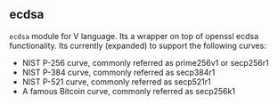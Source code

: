 ## ecdsa

`ecdsa` module for V language. Its a wrapper on top of openssl ecdsa functionality.
Its currently (expanded) to support the following curves:
- NIST P-256 curve, commonly referred as prime256v1 or secp256r1
- NIST P-384 curve, commonly referred as secp384r1 
- NIST P-521 curve, commonly referred as secp521r1
- A famous Bitcoin curve, commonly referred as secp256k1